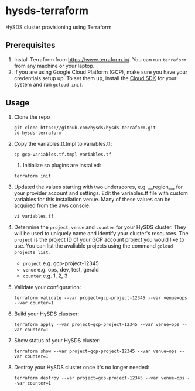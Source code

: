 # hysds-terraform
HySDS cluster provisioning using Terraform

## Prerequisites
1. Install Terraform from https://www.terraform.io/. You can run `terraform` from any machine or your laptop.
2. If you are using Google Cloud Platform (GCP), make sure you have your credentials setup up. To set them up, install the [Cloud SDK](https://cloud.google.com/sdk/docs/quickstarts) for your system and run `gcloud init`.

## Usage
1. Clone the repo
   ```
   git clone https://github.com/hysds/hysds-terraform.git
   cd hysds-terraform
   ```
1. Copy the variables.tf.tmpl to variables.tf:
   ```
   cp gcp-variables.tf.tmpl variables.tf
   ```
   1. Initialize so plugins are installed:
   ```
   terraform init
   ```
1. Updated the values starting with two underscores, e.g. \_\_region\_\_, for your provider account and settings. Edit the variables.tf file with custom variables for this installation venue. Many of these values can be acquired from the aws console.
   ```
   vi variables.tf
   ```
1. Determine the `project`, `venue` and `counter` for your HySDS cluster. They will be used to uniquely name and identify your cluster's resources. The `project` is the project ID of your GCP account project you would like to use. You can list the avaliable projects using the command `gcloud projects list`.

   - `project` e.g. gcp-project-12345
   - `venue` e.g. ops, dev, test, gerald
   - `counter` e.g. 1, 2, 3
   
1. Validate your configuration:
   ```
   terraform validate --var project=gcp-project-12345 --var venue=ops --var counter=1
   ```
1. Build your HySDS clustser:
   ```
   terraform apply --var project=gcp-project-12345 --var venue=ops --var counter=1
   ```
1. Show status of your HySDS cluster:
   ```
   terraform show --var project=gcp-project-12345 --var venue=ops --var counter=1
   ```
1. Destroy your HySDS cluster once it's no longer needed:
   ```
   terraform destroy --var project=gcp-project-12345 --var venue=ops --var counter=1
   ```
